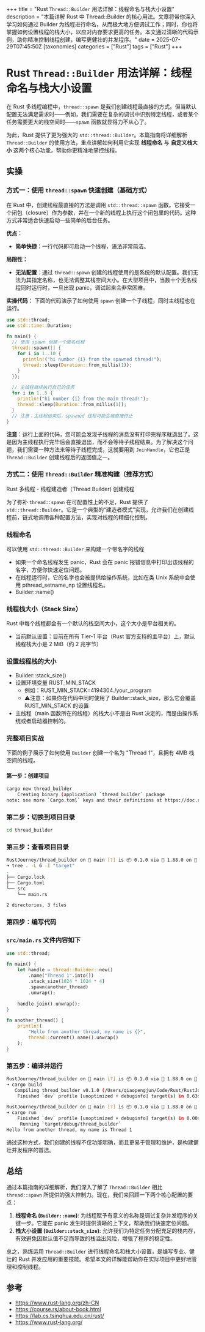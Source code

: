 +++
title = "Rust `Thread::Builder` 用法详解：线程命名与栈大小设置"
description = "本篇详解 Rust 中 Thread::Builder 的核心用法。文章将带你深入学习如何通过 Builder 为线程进行命名，从而极大地方便调试工作；同时，你也将掌握如何设置线程的栈大小，以应对内存要求更高的任务。本文通过清晰的代码示例，助你精准控制线程创建，编写更健壮的并发程序。"
date = 2025-07-29T07:45:50Z
[taxonomies]
categories = ["Rust"]
tags = ["Rust"]
+++

<!-- more -->

# Rust `Thread::Builder` 用法详解：线程命名与栈大小设置

在 Rust 多线程编程中，`thread::spawn` 是我们创建线程最直接的方式。但当默认配置无法满足需求时——例如，我们需要在复杂的调试中识别特定线程，或者某个任务需要更大的栈空间时——`spawn` 函数就显得力不从心了。

为此，Rust 提供了更为强大的 `std::thread::Builder`。本篇指南将详细解析 `Thread::Builder` 的使用方法，重点讲解如何利用它实现 **线程命名** 与 **自定义栈大小** 这两个核心功能，帮助你更精准地掌控线程。

## 实操

### 方式一：使用 `thread::spawn` 快速创建（基础方式）

在 Rust 中，创建线程最直接的方法是调用 `std::thread::spawn` 函数。它接受一个闭包（closure）作为参数，并在一个新的线程上执行这个闭包里的代码。这种方式非常适合快速启动一些简单的后台任务。

**优点：**

- **简单快捷**：一行代码即可启动一个线程，语法非常简洁。

**局限性：**

- **无法配置**：通过 `thread::spawn` 创建的线程使用的是系统的默认配置。我们无法为其指定名称，也无法调整其栈空间大小。在大型项目中，当数十个无名线程同时运行时，一旦出现 panic，调试起来会非常困难。

**实操代码：** 下面的代码演示了如何使用 `spawn` 创建一个子线程，同时主线程也在运行。

```rust
use std::thread;
use std::time::Duration;

fn main() {
  // 使用 spawn 创建一个匿名线程
  thread::spawn(|| {
    for i in 1..10 {
      println!("hi number {i} from the spawned thread!");
      thread::sleep(Duration::from_millis(1));
    }
  });

  // 主线程继续执行自己的任务
  for i in 1..5 {
    println!("hi number {i} from the main thread!");
    thread::sleep(Duration::from_millis(1));
  }
  // 注意：主线程结束后，spawned 线程可能会被直接终止
}
```

**注意**：运行上面的代码，您可能会发现子线程的消息没有打印完程序就退出了。这是因为主线程执行完毕后会直接退出，而不会等待子线程结束。为了解决这个问题，我们需要一种方法来等待子线程完成，这就要用到 `JoinHandle`，它也正是 `Thread::Builder` 创建线程后的返回值之一。

### 方式二：使用 `Thread::Builder` 精准构建（推荐方式）

Rust 多线程 - 线程建造者（Thread Builder) 创建线程

为了弥补 `thread::spawn` 在可配置性上的不足，Rust 提供了 `std::thread::Builder`。它是一个典型的“建造者模式”实现，允许我们在创建线程前，链式地调用各种配置方法，实现对线程的精细化控制。

### 线程命名

可以使用 `std::thread::Builder` 来构建一个带名字的线程

- 如果一个命名线程发生 panic，Rust 会在 panic 报错信息中打印出该线程的名字，方便你快速定位问题。
- 在线程运行时，它的名字也会被提供给操作系统，比如在类 Unix 系统中会使用 pthread_setname_np 设置线程名。
- Builder::name()

### 线程栈大小（Stack Size）

Rust 中每个线程都会有一个默认的栈空间大小，这个大小是平台相关的。

- 当前默认设置：目前在所有 Tier-1 平台（Rust 官方支持的主平台）上，默认线程栈大小是 2 MiB（约 2 兆字节）

### 设置线程栈的大小

- Builder::stack_size()
- 设置环境变量 RUST_MIN_STACK
  - 例如：RUST_MIN_STACK=4194304./your_program
  - ⚠️注意：如果你在代码中同时使用了 Builder::stack_size，那么它会覆盖 RUST_MIN_STACK 的设置
- 主线程（main 函数所在的线程）的栈大小不是由 Rust 决定的，而是由操作系统或者启动器控制的。

### 完整项目实战

下面的例子展示了如何使用 `Builder` 创建一个名为 "Thread 1"，且拥有 4MB 栈空间的线程。

#### 第一步：创建项目

```bash
cargo new thread_builder
    Creating binary (application) `thread_builder` package
note: see more `Cargo.toml` keys and their definitions at https://doc.rust-lang.org/cargo/reference/manifest.html
```

### 第二步：切换到项目目录

```bash
cd thread_builder
```

### 第三步：查看项目目录

```bash
RustJourney/thread_builder on  main [?] is 📦 0.1.0 via 🦀 1.88.0 on 🐳 v28.2.2 (orbstack)
➜ tree . -L 6 -I "target"
.
├── Cargo.lock
├── Cargo.toml
└── src
    └── main.rs

2 directories, 3 files

```

### 第四步：编写代码

### `src/main.rs` 文件内容如下

```rust
use std::thread;

fn main() {
    let handle = thread::Builder::new()
        .name("Thread 1".into())
        .stack_size(1024 * 1024 * 4)
        .spawn(another_thread)
        .unwrap();

    handle.join().unwrap();
}

fn another_thread() {
    println!(
        "Hello from another thread, my name is {}",
        thread::current().name().unwrap()
    );
}

```

### 第五步：编译并运行

```bash
RustJourney/thread_builder on  main [?] is 📦 0.1.0 via 🦀 1.88.0 on 🐳 v28.2.2 (orbstack)
➜ cargo build
   Compiling thread_builder v0.1.0 (/Users/qiaopengjun/Code/Rust/RustJourney/thread_builder)
    Finished `dev` profile [unoptimized + debuginfo] target(s) in 0.63s

RustJourney/thread_builder on  main [?] is 📦 0.1.0 via 🦀 1.88.0 on 🐳 v28.2.2 (orbstack)
➜ cargo run
    Finished `dev` profile [unoptimized + debuginfo] target(s) in 0.00s
     Running `target/debug/thread_builder`
Hello from another thread, my name is Thread 1
```

通过这种方式，我们创建的线程不仅功能明确，而且更易于管理和维护，是构建健壮并发程序的首选。

## 总结

通过本篇指南的详细解析，我们深入了解了 `Thread::Builder` 相比 `thread::spawn` 所提供的强大控制力。现在，我们来回顾一下两个核心配置的要点：

1. **线程命名 (`Builder::name`)**: 为线程赋予有意义的名称是调试复杂并发程序的关键一步。它能在 panic 发生时提供清晰的上下文，帮助我们快速定位问题。
2. **栈大小设置 (`Builder::stack_size`)**: 允许我们为特定任务分配充足的栈内存，有效避免因默认值不足而导致的栈溢出风险，增强了程序的稳定性。

总之，熟练运用 `Thread::Builder` 进行线程命名和栈大小设置，是编写专业、健壮的 Rust 并发应用的重要技能。希望本文的详解能帮助你在实际项目中更好地管理和控制线程。

## 参考

- <https://www.rust-lang.org/zh-CN>
- <https://course.rs/about-book.html>
- <https://lab.cs.tsinghua.edu.cn/rust/>
- <https://www.rust-lang.org/>
